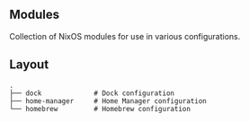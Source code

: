 ## Modules

Collection of NixOS modules for use in various configurations.

## Layout

```
.
├── dock             # Dock configuration
├── home-manager     # Home Manager configuration
└── homebrew         # Homebrew configuration
```
